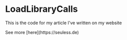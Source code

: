# LoadLibraryCalls
<p>This is the code for my article I've written on my website</p>
See more [here](https://seuless.de)
